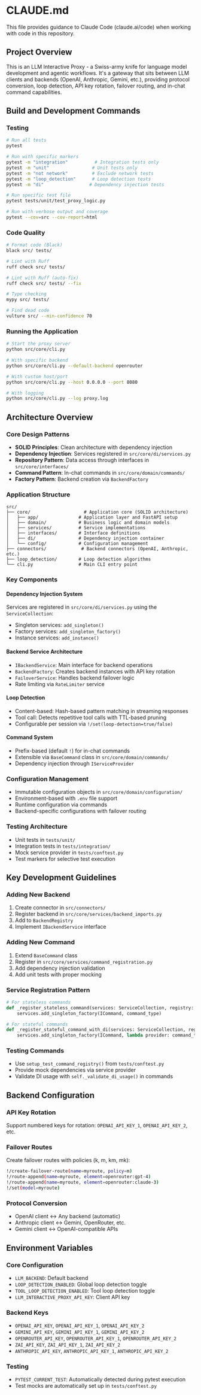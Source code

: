 # CLAUDE.md

This file provides guidance to Claude Code (claude.ai/code) when working with code in this repository.

## Project Overview

This is an LLM Interactive Proxy - a Swiss-army knife for language model development and agentic workflows. It's a gateway that sits between LLM clients and backends (OpenAI, Anthropic, Gemini, etc.), providing protocol conversion, loop detection, API key rotation, failover routing, and in-chat command capabilities.

## Build and Development Commands

### Testing
```bash
# Run all tests
pytest

# Run with specific markers
pytest -m "integration"          # Integration tests only
pytest -m "unit"                # Unit tests only  
pytest -m "not network"         # Exclude network tests
pytest -m "loop_detection"      # Loop detection tests
pytest -m "di"                 # Dependency injection tests

# Run specific test file
pytest tests/unit/test_proxy_logic.py

# Run with verbose output and coverage
pytest --cov=src --cov-report=html
```

### Code Quality
```bash
# Format code (Black)
black src/ tests/

# Lint with Ruff
ruff check src/ tests/

# Lint with Ruff (auto-fix)
ruff check src/ tests/ --fix

# Type checking
mypy src/ tests/

# Find dead code
vulture src/ --min-confidence 70
```

### Running the Application
```bash
# Start the proxy server
python src/core/cli.py

# With specific backend
python src/core/cli.py --default-backend openrouter

# With custom host/port
python src/core/cli.py --host 0.0.0.0 --port 8080

# With logging
python src/core/cli.py --log proxy.log
```

## Architecture Overview

### Core Design Patterns
- **SOLID Principles**: Clean architecture with dependency injection
- **Dependency Injection**: Services registered in `src/core/di/services.py`
- **Repository Pattern**: Data access through interfaces in `src/core/interfaces/`
- **Command Pattern**: In-chat commands in `src/core/domain/commands/`
- **Factory Pattern**: Backend creation via `BackendFactory`

### Application Structure
```
src/
├── core/                    # Application core (SOLID architecture)
│   ├── app/               # Application layer and FastAPI setup
│   ├── domain/            # Business logic and domain models
│   ├── services/          # Service implementations
│   ├── interfaces/        # Interface definitions
│   ├── di/                # Dependency injection container
│   └── config/            # Configuration management
├── connectors/             # Backend connectors (OpenAI, Anthropic, etc.)
├── loop_detection/        # Loop detection algorithms
└── cli.py                 # Main CLI entry point
```

### Key Components

#### Dependency Injection System
Services are registered in `src/core/di/services.py` using the `ServiceCollection`:
- Singleton services: `add_singleton()`
- Factory services: `add_singleton_factory()`
- Instance services: `add_instance()`

#### Backend Service Architecture
- `IBackendService`: Main interface for backend operations
- `BackendFactory`: Creates backend instances with API key rotation
- `FailoverService`: Handles backend failover logic
- Rate limiting via `RateLimiter` service

#### Loop Detection
- Content-based: Hash-based pattern matching in streaming responses
- Tool call: Detects repetitive tool calls with TTL-based pruning
- Configurable per session via `!/set(loop-detection=true/false)`

#### Command System
- Prefix-based (default `!`) for in-chat commands
- Extensible via `BaseCommand` class in `src/core/domain/commands/`
- Dependency injection through `IServiceProvider`

### Configuration Management
- Immutable configuration objects in `src/core/domain/configuration/`
- Environment-based with `.env` file support
- Runtime configuration via commands
- Backend-specific configurations with failover routing

### Testing Architecture
- Unit tests in `tests/unit/`
- Integration tests in `tests/integration/` 
- Mock service provider in `tests/conftest.py`
- Test markers for selective test execution

## Key Development Guidelines

### Adding New Backend
1. Create connector in `src/connectors/`
2. Register backend in `src/core/services/backend_imports.py`
3. Add to `BackendRegistry`
4. Implement `IBackendService` interface

### Adding New Command
1. Extend `BaseCommand` class
2. Register in `src/core/services/command_registration.py`
3. Add dependency injection validation
4. Add unit tests with proper mocking

### Service Registration Pattern
```python
# For stateless commands
def _register_stateless_command(services: ServiceCollection, registry: CommandRegistry, command_type: type[BaseCommand]) -> None:
    services.add_singleton_factory(ICommand, command_type)

# For stateful commands  
def _register_stateful_command_with_di(services: ServiceCollection, registry: CommandRegistry, command_type: type[BaseCommand]) -> None:
    services.add_singleton_factory(ICommand, lambda provider: command_type(provider))
```

### Testing Commands
- Use `setup_test_command_registry()` from `tests/conftest.py`
- Provide mock dependencies via service provider
- Validate DI usage with `self._validate_di_usage()` in commands

## Backend Configuration

### API Key Rotation
Support numbered keys for rotation: `OPENAI_API_KEY_1`, `OPENAI_API_KEY_2`, etc.

### Failover Routes
Create failover routes with policies (k, m, km, mk):
```bash
!/create-failover-route(name=myroute, policy=m)
!/route-append(name=myroute, element=openrouter:gpt-4)
!/route-append(name=myroute, element=openrouter:claude-3)
!/set(model=myroute)
```

### Protocol Conversion
- OpenAI client ↔ Any backend (automatic)
- Anthropic client ↔ Gemini, OpenRouter, etc.
- Gemini client ↔ OpenAI-compatible APIs

## Environment Variables

### Core Configuration
- `LLM_BACKEND`: Default backend
- `LOOP_DETECTION_ENABLED`: Global loop detection toggle
- `TOOL_LOOP_DETECTION_ENABLED`: Tool loop detection toggle
- `LLM_INTERACTIVE_PROXY_API_KEY`: Client API key

### Backend Keys
- `OPENAI_API_KEY`, `OPENAI_API_KEY_1`, `OPENAI_API_KEY_2`
- `GEMINI_API_KEY`, `GEMINI_API_KEY_1`, `GEMINI_API_KEY_2`
- `OPENROUTER_API_KEY`, `OPENROUTER_API_KEY_1`, `OPENROUTER_API_KEY_2`
- `ZAI_API_KEY`, `ZAI_API_KEY_1`, `ZAI_API_KEY_2`
- `ANTHROPIC_API_KEY`, `ANTHROPIC_API_KEY_1`, `ANTHROPIC_API_KEY_2`

### Testing
- `PYTEST_CURRENT_TEST`: Automatically detected during pytest execution
- Test mocks are automatically set up in `tests/conftest.py`
